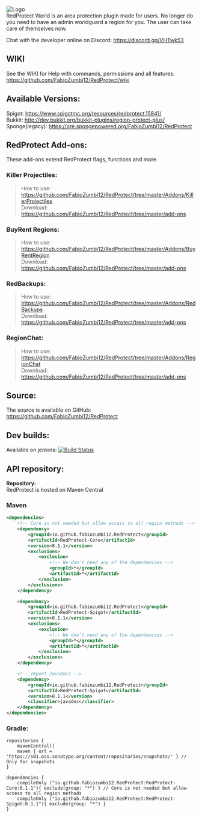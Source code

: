 ![Logo](https://media.forgecdn.net/attachments/123/815/red-protect-plus1.png)  
RedProtect World is an area protection plugin made for users. No longer do you need to have an admin worldguard a region
for you. The user can take care of themselves now.

Chat with the developer online on Discord: https://discord.gg/VHTwk53

## WIKI

See the WIKI for Help with commands, permissions and all features: https://github.com/FabioZumbi12/RedProtect/wiki

## Available Versions:

Spigot: https://www.spigotmc.org/resources/redprotect.15841/  
Bukkit: http://dev.bukkit.org/bukkit-plugins/region-protect-plus/  
Sponge(legacy): https://ore.spongepowered.org/FabioZumbi12/RedProtect

## RedProtect Add-ons:

These add-ons extend RedProtect flags, functions and more.

### Killer Projectiles:

> How to use: https://github.com/FabioZumbi12/RedProtect/tree/master/Addons/KillerProjectiles  
> Download: https://github.com/FabioZumbi12/RedProtect/tree/master/add-ons

### BuyRent Regions:

> How to use: https://github.com/FabioZumbi12/RedProtect/tree/master/Addons/BuyRentRegion  
> Download: https://github.com/FabioZumbi12/RedProtect/tree/master/add-ons

### RedBackups:

> How to use: https://github.com/FabioZumbi12/RedProtect/tree/master/Addons/RedBackups  
> Download: https://github.com/FabioZumbi12/RedProtect/tree/master/add-ons

### RegionChat:

> How to use: https://github.com/FabioZumbi12/RedProtect/tree/master/Addons/RegionChat  
> Download: https://github.com/FabioZumbi12/RedProtect/tree/master/add-ons

## Source:

The source is available on GitHub: https://github.com/FabioZumbi12/RedProtect

## Dev builds:

Available on
jenkins: [![Build Status](http://host.areaz12server.net.br:8081/buildStatus/icon?job=RedProtect)](http://host.areaz12server.net.br:8081/job/RedProtect/)

## API repository:

**Repository:**  
RedProtect is hosted on Maven Central  
### Maven
```xml
<dependencies>
    <!-- Core is not needed but allow access to all region methods -->
    <dependency>
        <groupId>io.github.fabiozumbi12.RedProtect</groupId>
        <artifactId>RedProtect-Core</artifactId>
        <version>8.1.1</version>
        <exclusions>
            <exclusion>
                <!-- We don't need any of the dependencies -->
                <groupId>*</groupId>
                <artifactId>*</artifactId>
            </exclusion>
        </exclusions>
    </dependency>

    <dependency>
        <groupId>io.github.fabiozumbi12.RedProtect</groupId>
        <artifactId>RedProtect-Spigot</artifactId>
        <version>8.1.1</version>
        <exclusions>
            <exclusion>
                <!-- We don't need any of the dependencies -->
                <groupId>*</groupId>
                <artifactId>*</artifactId>
            </exclusion>
        </exclusions>
    </dependency>

    <!-- Import Javadocs -->
    <dependency>
        <groupId>io.github.fabiozumbi12.RedProtect</groupId>
        <artifactId>RedProtect-Spigot</artifactId>
        <version>8.1.1</version>
        <classifier>javadoc</classifier>
    </dependency> 
</dependencies>  
```

### Gradle:
```
repositories {
    mavenCentral()
    maven { url = 'https://s01.oss.sonatype.org/content/repositories/snapshots/' } // Only for snapshots
}

dependencies {
    compileOnly ("io.github.fabiozumbi12.RedProtect:RedProtect-Core:8.1.1"){ exclude(group: "*") } // Core is not needed but allow access to all region methods
    compileOnly ("io.github.fabiozumbi12.RedProtect:RedProtect-Spigot:8.1.1"){ exclude(group: "*") }
}
```
